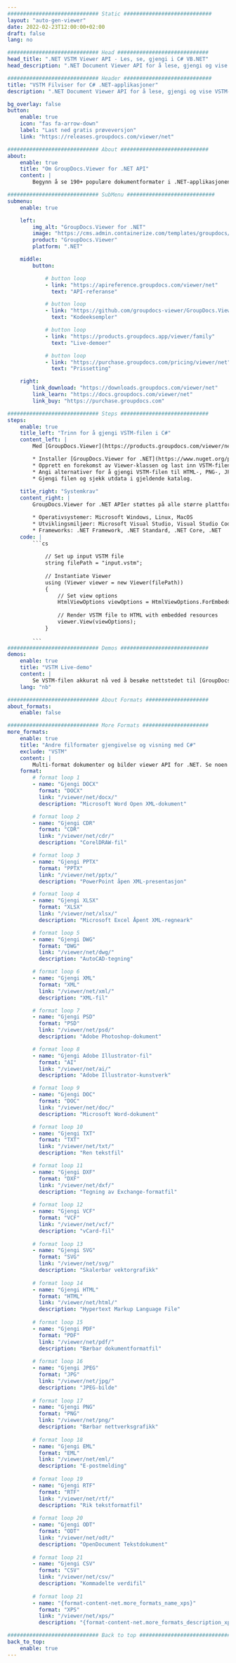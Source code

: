 ```yaml
---
############################# Static ############################
layout: "auto-gen-viewer"
date: 2022-02-23T12:00:00+02:00
draft: false
lang: no

############################# Head #############################
head_title: ".NET VSTM Viewer API - Les, se, gjengi i C# VB.NET"
head_description: ".NET Document Viewer API for å lese, gjengi og vise VSTM i alle typer C#, ASP.NET, VB.NET og .NET Core-applikasjoner."

############################# Header ############################
title: "VSTM Filviser for C# .NET-applikasjoner" 
description: ".NET Document Viewer API for å lese, gjengi og vise VSTM-fil i alle typer C#, ASP.NET, VB.NET og .NET Core-applikasjoner. Se de gjengitte filene med ekte formatering og layout i HTML5, PDF eller som et bilde ved å bruke noen få linjer med koden." 

bg_overlay: false
button:
    enable: true
    icon: "fas fa-arrow-down"
    label: "Last ned gratis prøveversjon"
    link: "https://releases.groupdocs.com/viewer/net"

############################# About ############################
about:
    enable: true
    title: "Om GroupDocs.Viewer for .NET API" 
    content: |
        Begynn å se 190+ populære dokumentformater i .NET-applikasjonene dine ved å bruke GroupDocs.Viewer for .NET APIer ved å legge til noen få linjer med kode. Utviklere kan enkelt vise PDF, tekstbehandling, Excel-regneark, presentasjon, Visio, Project, Outlook og mange andre populære dokumentformater i HTML5-, bilde- eller PDF-modus. Dokumentgjengivelsen er rask, identisk med den originale kildefilen, og den krever ikke installasjon av tilleggsprogramvare eller andre eksterne biblioteker.

############################# SubMenu ############################
submenu:
    enable: true

    left:
        img_alt: "GroupDocs.Viewer for .NET"
        image: "https://cms.admin.containerize.com/templates/groupdocs/images/product-logos/90x90-noborder/groupdocs-viewer-net.png"
        product: "GroupDocs.Viewer"
        platform: ".NET"

    middle:
        button:

            # button loop
            - link: "https://apireference.groupdocs.com/viewer/net"
              text: "API-referanse"

            # button loop
            - link: "https://github.com/groupdocs-viewer/GroupDocs.Viewer-for-.NET"
              text: "Kodeeksempler"

            # button loop
            - link: "https://products.groupdocs.app/viewer/family"
              text: "Live-demoer"

            # button loop
            - link: "https://purchase.groupdocs.com/pricing/viewer/net"
              text: "Prissetting"

    right:
        link_download: "https://downloads.groupdocs.com/viewer/net"
        link_learn: "https://docs.groupdocs.com/viewer/net"
        link_buy: "https://purchase.groupdocs.com"

############################# Steps ############################
steps:
    enable: true
    title_left: "Trinn for å gjengi VSTM-filen i C#" 
    content_left: |
        Med [GroupDocs.Viewer](https://products.groupdocs.com/viewer/net/) kan du gjengi VSTM til HTML, JPEG, PNG eller PDF i noen få trinn.

        * Installer [GroupDocs.Viewer for .NET](https://www.nuget.org/packages/groupdocs.viewer) ved å bruke din favorittpakkebehandling. 
        * Opprett en forekomst av Viewer-klassen og last inn VSTM-filen med full bane. 
        * Angi alternativer for å gjengi VSTM-filen til HTML-, PNG-, JPEG- eller PDF-format. 
        * Gjengi filen og sjekk utdata i gjeldende katalog. 
        
    title_right: "Systemkrav" 
    content_right: |
        GroupDocs.Viewer for .NET APIer støttes på alle større plattformer og operativsystemer. Før du utfører koden nedenfor, sørg for at du har følgende forutsetninger installert på systemet ditt.

        * Operativsystemer: Microsoft Windows, Linux, MacOS 
        * Utviklingsmiljøer: Microsoft Visual Studio, Visual Studio Code, .NET CLI 
        * Frameworks: .NET Framework, .NET Standard, .NET Core, .NET 
    code: |
        ```cs
                        
            // Set up input VSTM file
            string filePath = "input.vstm";
        
            // Instantiate Viewer
            using (Viewer viewer = new Viewer(filePath))
            {
            	// Set view options 
            	HtmlViewOptions viewOptions = HtmlViewOptions.ForEmbeddedResources();
                    
            	// Render VSTM file to HTML with embedded resources
            	viewer.View(viewOptions);
            }
             
        ```
############################# Demos ############################
demos:
    enable: true
    title: "VSTM Live-demo"
    content: |
        Se VSTM-filen akkurat nå ved å besøke nettstedet til [GroupDocs.Viewer Online Apps](https://products.groupdocs.app/viewer/vstm).
    lang: "nb"

############################# About Formats ####################
about_formats:
    enable: false

############################# More Formats #####################
more_formats:
    enable: true
    title: "Andre filformater gjengivelse og visning med C#"
    exclude: "VSTM"
    content: |
        Multi-format dokumenter og bilder viewer API for .NET. Se noen av de populære filformatene nedenfor uten eksterne seere.
    format: 
        # format loop 1
        - name: "Gjengi DOCX"
          format: "DOCX"
          link: "/viewer/net/docx/"
          description: "Microsoft Word Open XML-dokument" 

        # format loop 2
        - name: "Gjengi CDR" 
          format: "CDR"
          link: "/viewer/net/cdr/"
          description: "CorelDRAW-fil" 

        # format loop 3
        - name: "Gjengi PPTX"
          format: "PPTX"
          link: "/viewer/net/pptx/"
          description: "PowerPoint åpen XML-presentasjon" 

        # format loop 4
        - name: "Gjengi XLSX"
          format: "XLSX"
          link: "/viewer/net/xlsx/"
          description: "Microsoft Excel Åpent XML-regneark" 

        # format loop 5
        - name: "Gjengi DWG"
          format: "DWG"
          link: "/viewer/net/dwg/"
          description: "AutoCAD-tegning"

        # format loop 6
        - name: "Gjengi XML"
          format: "XML"
          link: "/viewer/net/xml/"
          description: "XML-fil"

        # format loop 7
        - name: "Gjengi PSD"
          format: "PSD"
          link: "/viewer/net/psd/"
          description: "Adobe Photoshop-dokument"

        # format loop 8
        - name: "Gjengi Adobe Illustrator-fil"
          format: "AI"
          link: "/viewer/net/ai/"
          description: "Adobe Illustrator-kunstverk"

        # format loop 9
        - name: "Gjengi DOC"
          format: "DOC"
          link: "/viewer/net/doc/"
          description: "Microsoft Word-dokument" 

        # format loop 10
        - name: "Gjengi TXT" 
          format: "TXT"
          link: "/viewer/net/txt/"
          description: "Ren tekstfil" 

        # format loop 11
        - name: "Gjengi DXF" 
          format: "DXF"
          link: "/viewer/net/dxf/"
          description: "Tegning av Exchange-formatfil"  
          
        # format loop 12
        - name: "Gjengi VCF"
          format: "VCF"
          link: "/viewer/net/vcf/"
          description: "vCard-fil"  
              
        # format loop 13
        - name: "Gjengi SVG"
          format: "SVG"
          link: "/viewer/net/svg/"
          description: "Skalerbar vektorgrafikk" 
          
        # format loop 14
        - name: "Gjengi HTML"
          format: "HTML"
          link: "/viewer/net/html/"
          description: "Hypertext Markup Language File" 
          
        # format loop 15
        - name: "Gjengi PDF"
          format: "PDF"
          link: "/viewer/net/pdf/"
          description: "Bærbar dokumentformatfil"
          
        # format loop 16
        - name: "Gjengi JPEG"
          format: "JPG"
          link: "/viewer/net/jpg/"
          description: "JPEG-bilde"
          
        # format loop 17
        - name: "Gjengi PNG"
          format: "PNG"
          link: "/viewer/net/png/"
          description: "Bærbar nettverksgrafikk" 
          
        # format loop 18
        - name: "Gjengi EML"
          format: "EML"
          link: "/viewer/net/eml/"
          description: "E-postmelding" 
          
        # format loop 19
        - name: "Gjengi RTF"
          format: "RTF"
          link: "/viewer/net/rtf/"
          description: "Rik tekstformatfil" 
          
        # format loop 20
        - name: "Gjengi ODT"
          format: "ODT"
          link: "/viewer/net/odt/"
          description: "OpenDocument Tekstdokument" 
          
        # format loop 21
        - name: "Gjengi CSV"
          format: "CSV"
          link: "/viewer/net/csv/"
          description: "Kommadelte verdifil" 
          
        # format loop 21
        - name: "{format-content-net.more_formats_name_xps}"
          format: "XPS"
          link: "/viewer/net/xps/"
          description: "{format-content-net.more_formats_description_xps}" 

############################# Back to top ###############################
back_to_top:
    enable: true
---
```

